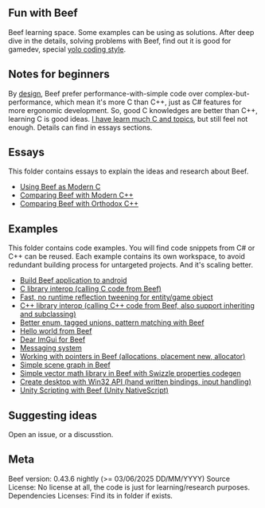Fun with Beef
-------------
Beef learning space. Some examples can be using as solutions.
After deep dive in the details, solving problems with Beef, find out it is good for gamedev, special [yolo coding style](https://github.com/a327ex/blog/issues/24).


Notes for beginners
-------------------
By [design](https://www.beeflang.org/docs/foreward/), Beef prefer performance-with-simple
code over complex-but-performance, which mean it's more C than C++, just as C# features for more ergonomic development. So, good C knowledges are better than C++, learning C is good ideas. [I have learn much C and topics](https://github.com/maihd/maicstyle), but still feel not enough. Details can find in essays sections. 


Essays
------
This folder contains essays to explain the ideas and research about Beef.
- [Using Beef as Modern C](/Essays/BeefForModernC)
- [Comparing Beef with Modern C++](/Essays/ModernC%2B%2BComparing)
- [Comparing Beef with Orthodox C++](/Essays/OrthodoxC%2B%2BComparing)


Examples
--------
This folder contains code examples. You will find code snippets from C# or C++ can be reused. Each example contains its own workspace, to avoid redundant building process for untargeted projects. And it's scaling better.
- [Build Beef application to android](/Examples/Android)
- [C library interop (calling C code from Beef)](/Examples/CInterop)
- [Fast, no runtime reflection tweening for entity/game object](/Examples/ComptimeTweening)
- [C++ library interop (calling C++ code from Beef, also support inheriting and subclassing)](/Examples/CppInterop)
- [Better enum, tagged unions, pattern matching with Beef](/Examples/Enum)
- [Hello world from Beef](/Examples/HelloWorld)
- [Dear ImGui for Beef](/Examples/ImGui)
- [Messaging system](/Examples/MessageSystem)
- [Working with pointers in Beef (allocations, placement new, allocator)](/Examples/Pointer)
- [Simple scene graph in Beef](/Examples/SceneGraph)
- [Simple vector math library in Beef with Swizzle properties codegen](/Examples/VectorMath)
- [Create desktop with Win32 API (hand written bindings, input handling)](/Examples/Win32Window)
- [Unity Scripting with Beef (Unity NativeScript)](/Examples/UnityScripting)

Suggesting ideas
----------------
Open an issue, or a discusstion.


Meta
----
Beef version: 0.43.6 nightly (>= 03/06/2025 DD/MM/YYYY)
Source License: No license at all, the code is just for learning/research purposes.
Dependencies Licenses: Find its in folder if exists.